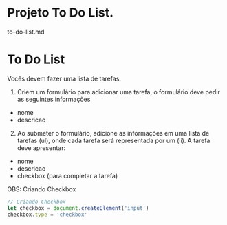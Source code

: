 Projeto To Do List.
===========================================
to-do-list.md

# To Do List

Vocês devem fazer uma lista de tarefas.


1. Criem um formulário para adicionar uma tarefa, o formulário deve pedir as seguintes informações

- nome
- descricao

2. Ao submeter o formulário, adicione as informações em uma lista de tarefas (ul), onde cada tarefa será representada por um (li). A tarefa deve apresentar:

- nome
- descricao
- checkbox (para completar a tarefa)

OBS: Criando Checkbox
```javascript
// Criando Checkbox
let checkbox = document.createElement('input')
checkbox.type = 'checkbox'	
```
